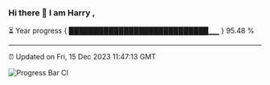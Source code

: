 ### Hi there 👋 I am Harry , 

⏳ Year progress { ████████████████████████████▁▁ } 95.48 %

---

⏰ Updated on Fri, 15 Dec 2023 11:47:13 GMT

![Progress Bar CI](https://github.com/duykhang68/duykhang68/workflows/Progress%20Bar%20CI/badge.svg)
